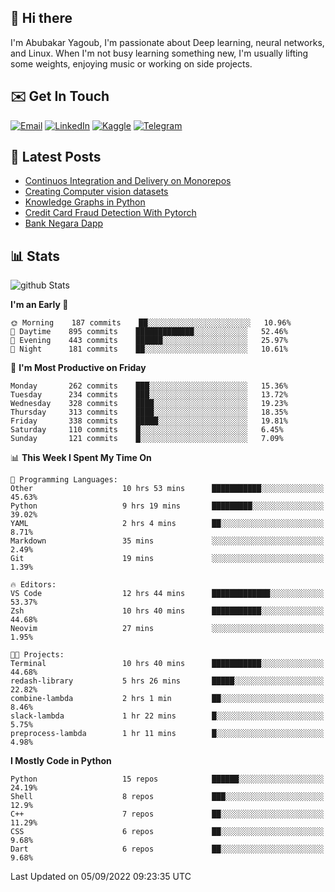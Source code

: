 ## 👋 Hi there

I'm Abubakar Yagoub, I'm passionate about Deep learning, neural networks, and
Linux. When I'm not busy learning something new, I'm usually lifting some
weights, enjoying music or working on side projects.

## ✉️ Get In Touch

[![Email](https://img.shields.io/badge/Email-f1f1f1?style=for-the-badge&logo=gmail&logoColor=0f111a)](mailto:git@blacksuan19.dev)
[![LinkedIn](https://img.shields.io/badge/LinkedIn-0077B5?style=for-the-badge&logo=linkedin&logoColor=white)](https://www.linkedin.com/in/blacksuan19/)
[![Kaggle](https://img.shields.io/badge/Kaggle-5acfff?style=for-the-badge&logo=kaggle&logoColor=white)](http://kaggle.com/abubakaryagob/)
[![Telegram](https://img.shields.io/badge/Telegram-2CA5E0?style=for-the-badge&logo=telegram&logoColor=white)](https://t.me/blacksuan19)

## 📩 Latest Posts

<!-- BLOG-POST-LIST:START -->
- [Continuos Integration and Delivery on Monorepos](http://blacksuan19.dev/blog/github-actions-monorepos/)
- [Creating Computer vision datasets](http://blacksuan19.dev/blog/creating-datasets/)
- [Knowledge Graphs in Python](http://blacksuan19.dev/projects/Knowledge_Graphs/)
- [Credit Card Fraud Detection With Pytorch](http://blacksuan19.dev/projects/credit-card-fraud-detection-with-pytorch/)
- [Bank Negara Dapp](http://blacksuan19.dev/projects/bank-negara/)
<!-- BLOG-POST-LIST:END -->

## 📊 Stats

![github Stats](https://github-readme-stats.vercel.app/api?username=blacksuan19&theme=github_dark&show_icons=true&count_private=true&custom_title=Github%20Stats&hide_border=true)

<!--START_SECTION:waka-->
**I'm an Early 🐤** 

```text
🌞 Morning    187 commits    ██░░░░░░░░░░░░░░░░░░░░░░░   10.96% 
🌆 Daytime    895 commits    █████████████░░░░░░░░░░░░   52.46% 
🌃 Evening    443 commits    ██████░░░░░░░░░░░░░░░░░░░   25.97% 
🌙 Night      181 commits    ██░░░░░░░░░░░░░░░░░░░░░░░   10.61%

```
📅 **I'm Most Productive on Friday** 

```text
Monday       262 commits    ███░░░░░░░░░░░░░░░░░░░░░░   15.36% 
Tuesday      234 commits    ███░░░░░░░░░░░░░░░░░░░░░░   13.72% 
Wednesday    328 commits    ████░░░░░░░░░░░░░░░░░░░░░   19.23% 
Thursday     313 commits    ████░░░░░░░░░░░░░░░░░░░░░   18.35% 
Friday       338 commits    █████░░░░░░░░░░░░░░░░░░░░   19.81% 
Saturday     110 commits    █░░░░░░░░░░░░░░░░░░░░░░░░   6.45% 
Sunday       121 commits    █░░░░░░░░░░░░░░░░░░░░░░░░   7.09%

```


📊 **This Week I Spent My Time On** 

```text
💬 Programming Languages: 
Other                    10 hrs 53 mins      ███████████░░░░░░░░░░░░░░   45.63% 
Python                   9 hrs 19 mins       █████████░░░░░░░░░░░░░░░░   39.02% 
YAML                     2 hrs 4 mins        ██░░░░░░░░░░░░░░░░░░░░░░░   8.71% 
Markdown                 35 mins             ░░░░░░░░░░░░░░░░░░░░░░░░░   2.49% 
Git                      19 mins             ░░░░░░░░░░░░░░░░░░░░░░░░░   1.39%

🔥 Editors: 
VS Code                  12 hrs 44 mins      █████████████░░░░░░░░░░░░   53.37% 
Zsh                      10 hrs 40 mins      ███████████░░░░░░░░░░░░░░   44.68% 
Neovim                   27 mins             ░░░░░░░░░░░░░░░░░░░░░░░░░   1.95%

🐱‍💻 Projects: 
Terminal                 10 hrs 40 mins      ███████████░░░░░░░░░░░░░░   44.68% 
redash-library           5 hrs 26 mins       █████░░░░░░░░░░░░░░░░░░░░   22.82% 
combine-lambda           2 hrs 1 min         ██░░░░░░░░░░░░░░░░░░░░░░░   8.46% 
slack-lambda             1 hr 22 mins        █░░░░░░░░░░░░░░░░░░░░░░░░   5.75% 
preprocess-lambda        1 hr 11 mins        █░░░░░░░░░░░░░░░░░░░░░░░░   4.98%

```

**I Mostly Code in Python** 

```text
Python                   15 repos            ██████░░░░░░░░░░░░░░░░░░░   24.19% 
Shell                    8 repos             ███░░░░░░░░░░░░░░░░░░░░░░   12.9% 
C++                      7 repos             ██░░░░░░░░░░░░░░░░░░░░░░░   11.29% 
CSS                      6 repos             ██░░░░░░░░░░░░░░░░░░░░░░░   9.68% 
Dart                     6 repos             ██░░░░░░░░░░░░░░░░░░░░░░░   9.68%

```



 Last Updated on 05/09/2022 09:23:35 UTC
<!--END_SECTION:waka-->
